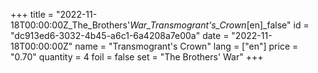 +++
title = "2022-11-18T00:00:00Z_The_Brothers'_War_Transmogrant's_Crown_[en]_false"
id = "dc913ed6-3032-4b45-a6c1-6a4208a7e00a"
date = "2022-11-18T00:00:00Z"
name = "Transmogrant's Crown"
lang = ["en"]
price = "0.70"
quantity = 4
foil = false
set = "The Brothers' War"
+++
